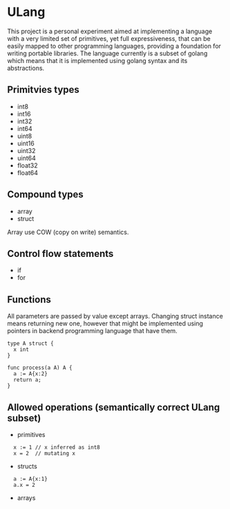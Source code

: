 # ULang

This project is a personal experiment aimed at implementing a language with a very limited set of primitives, 
yet full expressiveness, that can be easily mapped to other programming languages, providing a foundation for writing portable libraries.
The language currently is a subset of golang which means that it is implemented using golang syntax and its abstractions.

## Primitvies types

* int8
* int16
* int32
* int64
* uint8
* uint16
* uint32
* uint64
* float32
* float64

## Compound types

* array
* struct

Array use COW (copy on write) semantics.

## Control flow statements

* if
* for

## Functions

All parameters are passed by value except arrays. Changing struct instance means returning new one,
however that might be implemented using pointers in backend programming language that have them.

```golang
type A struct {
  x int
}

func process(a A) A {
  a := A{x:2}
  return a;
}
```

## Allowed operations (semantically correct ULang subset)

* primitives

```
  x := 1 // x inferred as int8
  x = 2  // mutating x
```

* structs

```
  a := A{x:1}
  a.x = 2
```

* arrays
